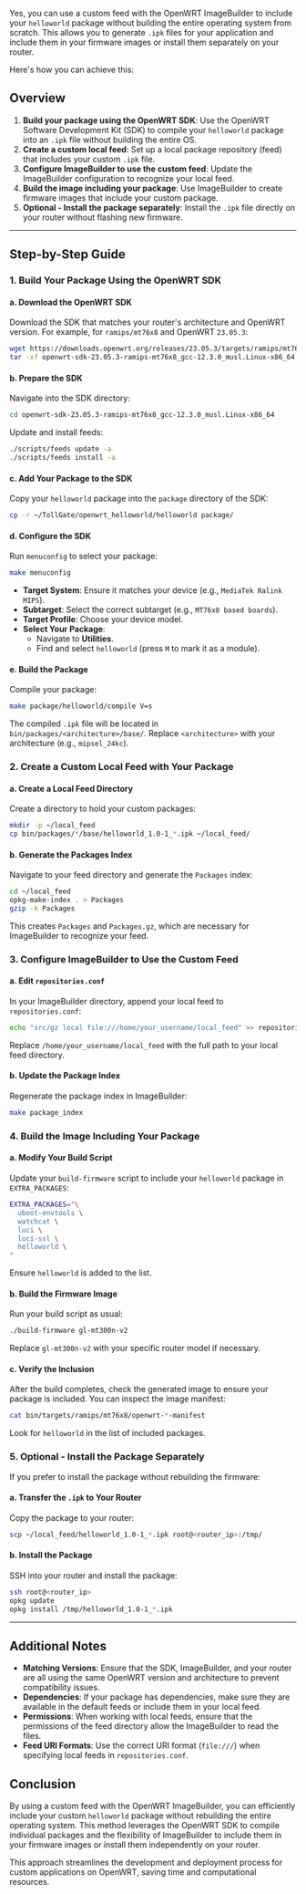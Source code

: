 Yes, you can use a custom feed with the OpenWRT ImageBuilder to include your `helloworld` package without building the entire operating system from scratch. This allows you to generate `.ipk` files for your application and include them in your firmware images or install them separately on your router.

Here's how you can achieve this:

## Overview

1. **Build your package using the OpenWRT SDK**: Use the OpenWRT Software Development Kit (SDK) to compile your `helloworld` package into an `.ipk` file without building the entire OS.
2. **Create a custom local feed**: Set up a local package repository (feed) that includes your custom `.ipk` file.
3. **Configure ImageBuilder to use the custom feed**: Update the ImageBuilder configuration to recognize your local feed.
4. **Build the image including your package**: Use ImageBuilder to create firmware images that include your custom package.
5. **Optional - Install the package separately**: Install the `.ipk` file directly on your router without flashing new firmware.

---

## Step-by-Step Guide

### 1. Build Your Package Using the OpenWRT SDK

#### a. Download the OpenWRT SDK

Download the SDK that matches your router's architecture and OpenWRT version. For example, for `ramips/mt76x8` and OpenWRT `23.05.3`:

```bash
wget https://downloads.openwrt.org/releases/23.05.3/targets/ramips/mt76x8/openwrt-sdk-23.05.3-ramips-mt76x8_gcc-12.3.0_musl.Linux-x86_64.tar.xz
tar -xf openwrt-sdk-23.05.3-ramips-mt76x8_gcc-12.3.0_musl.Linux-x86_64.tar.xz
```

#### b. Prepare the SDK

Navigate into the SDK directory:

```bash
cd openwrt-sdk-23.05.3-ramips-mt76x8_gcc-12.3.0_musl.Linux-x86_64
```

Update and install feeds:

```bash
./scripts/feeds update -a
./scripts/feeds install -a
```

#### c. Add Your Package to the SDK

Copy your `helloworld` package into the `package` directory of the SDK:

```bash
cp -r ~/TollGate/openwrt_helloworld/helloworld package/
```

#### d. Configure the SDK

Run `menuconfig` to select your package:

```bash
make menuconfig
```

- **Target System**: Ensure it matches your device (e.g., `MediaTek Ralink MIPS`).
- **Subtarget**: Select the correct subtarget (e.g., `MT76x8 based boards`).
- **Target Profile**: Choose your device model.
- **Select Your Package**:
  - Navigate to **Utilities**.
  - Find and select `helloworld` (press `M` to mark it as a module).

#### e. Build the Package

Compile your package:

```bash
make package/helloworld/compile V=s
```

The compiled `.ipk` file will be located in `bin/packages/<architecture>/base/`. Replace `<architecture>` with your architecture (e.g., `mipsel_24kc`).

### 2. Create a Custom Local Feed with Your Package

#### a. Create a Local Feed Directory

Create a directory to hold your custom packages:

```bash
mkdir -p ~/local_feed
cp bin/packages/*/base/helloworld_1.0-1_*.ipk ~/local_feed/
```

#### b. Generate the Packages Index

Navigate to your feed directory and generate the `Packages` index:

```bash
cd ~/local_feed
opkg-make-index . > Packages
gzip -k Packages
```

This creates `Packages` and `Packages.gz`, which are necessary for ImageBuilder to recognize your feed.

### 3. Configure ImageBuilder to Use the Custom Feed

#### a. Edit `repositories.conf`

In your ImageBuilder directory, append your local feed to `repositories.conf`:

```bash
echo "src/gz local file:///home/your_username/local_feed" >> repositories.conf
```

Replace `/home/your_username/local_feed` with the full path to your local feed directory.

#### b. Update the Package Index

Regenerate the package index in ImageBuilder:

```bash
make package_index
```

### 4. Build the Image Including Your Package

#### a. Modify Your Build Script

Update your `build-firmware` script to include your `helloworld` package in `EXTRA_PACKAGES`:

```bash
EXTRA_PACKAGES="\
  uboot-envtools \
  watchcat \
  luci \
  luci-ssl \
  helloworld \
"
```

Ensure `helloworld` is added to the list.

#### b. Build the Firmware Image

Run your build script as usual:

```bash
./build-firmware gl-mt300n-v2
```

Replace `gl-mt300n-v2` with your specific router model if necessary.

#### c. Verify the Inclusion

After the build completes, check the generated image to ensure your package is included. You can inspect the image manifest:

```bash
cat bin/targets/ramips/mt76x8/openwrt-*-manifest
```

Look for `helloworld` in the list of included packages.

### 5. Optional - Install the Package Separately

If you prefer to install the package without rebuilding the firmware:

#### a. Transfer the `.ipk` to Your Router

Copy the package to your router:

```bash
scp ~/local_feed/helloworld_1.0-1_*.ipk root@<router_ip>:/tmp/
```

#### b. Install the Package

SSH into your router and install the package:

```bash
ssh root@<router_ip>
opkg update
opkg install /tmp/helloworld_1.0-1_*.ipk
```

---

## Additional Notes

- **Matching Versions**: Ensure that the SDK, ImageBuilder, and your router are all using the same OpenWRT version and architecture to prevent compatibility issues.
- **Dependencies**: If your package has dependencies, make sure they are available in the default feeds or include them in your local feed.
- **Permissions**: When working with local feeds, ensure that the permissions of the feed directory allow the ImageBuilder to read the files.
- **Feed URI Formats**: Use the correct URI format (`file:///`) when specifying local feeds in `repositories.conf`.

## Conclusion

By using a custom feed with the OpenWRT ImageBuilder, you can efficiently include your custom `helloworld` package without rebuilding the entire operating system. This method leverages the OpenWRT SDK to compile individual packages and the flexibility of ImageBuilder to include them in your firmware images or install them independently on your router.

This approach streamlines the development and deployment process for custom applications on OpenWRT, saving time and computational resources.
